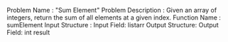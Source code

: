 Problem Name : "Sum Element"
Problem Description : Given an array of integers, return the sum of all elements at a given index.
Function Name : sumElement
Input Structure :
Input Field: list<int>arr
Output Structure:
Output Field: int result


